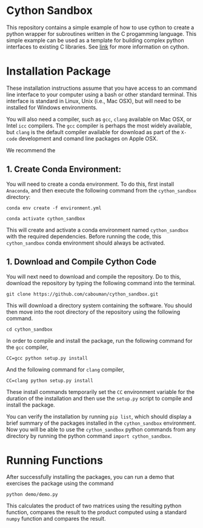 # Cython Sandbox

This repository contains a simple example of how to use cython to create a python wrapper for subroutines written in the C progamming language.
This simple example can be used as a template for building complex python interfaces to existing C libraries.
See [link](https://suzyahyah.github.io/cython/programming/2018/12/01/Gotchas-in-Cython.html) for more information on cython.


# Installation Package

These installation instructions assume that you have access to an command line interface to your computer 
using a bash or other standard terminal.
This interface is standard in Linux, Unix (i.e., Mac OSX), but will need to be installed for Windows environments.

You will also need a compiler, such as ``gcc``, ``clang`` available on Mac OSX, or Intel ``icc`` compilers.
The ``gcc`` compiler is perhaps the most widely available, but ``clang`` is the default compiler available for download as part of the ``X-code`` development and comand line packages on Apple OSX.


We recommend the 

## 1. Create Conda Environment:

You will need to create a conda environment.
To do this, first install ``Anaconda``, and then execute the following command from the ``cython_sandbox`` directory:

``conda env create -f environment.yml``

``conda activate cython_sandbox``

This will create and activate a conda environment named ``cython_sandbox`` with the required dependencies.
Before running the code, this ``cython_sandbox`` conda environment should always be activated.

## 1. Download and Compile Cython Code

You will next need to download and compile the repository.
Do to this, download the repository by typing the following command into the terminal.

``git clone https://github.com/cabouman/cython_sandbox.git``

This will download a directory system containing the software.
You should then move into the root directory of the repository using the following command.

``cd cython_sandbox``

In order to compile and install the package, run the following command for the ``gcc`` compiler,

``CC=gcc python setup.py install``

And the following command for ``clang`` compiler,

``CC=clang python setup.py install``

These install commands temporarily set the ``CC`` environment variable for the duration of the installation 
and then use the ``setup.py`` script to compile and install the package.

You can verify the installation by running ``pip list``, which should display a brief summary of the packages installed in the ``cython_sandbox`` environment.
Now you will be able to use the ``cython_sandbox`` python commands from any directory by running the python command ``import cython_sandbox``.

# Running Functions

After successfully installing the packages, you can run a demo that exercises the package using the command

``python demo/demo.py``

This calculates the product of two matrices using the resulting python function, compares the result to the product computed using a standard ``numpy`` function and compares the result.

